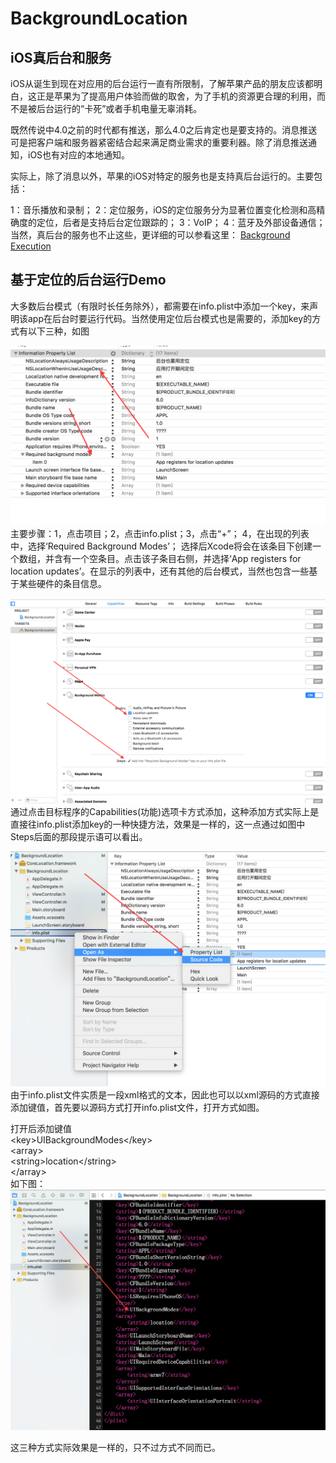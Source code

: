 # BackgroundLocation


## iOS真后台和服务

iOS从诞生到现在对应用的后台运行一直有所限制，了解苹果产品的朋友应该都明白，这正是苹果为了提高用户体验而做的取舍，为了手机的资源更合理的利用，而不是被后台运行的“卡死”或者手机电量无辜消耗。

既然传说中4.0之前的时代都有推送，那么4.0之后肯定也是要支持的。消息推送可是把客户端和服务器紧密结合起来满足商业需求的重要利器。除了消息推送通知，iOS也有对应的本地通知。

实际上，除了消息以外，苹果的iOS对特定的服务也是支持真后台运行的。主要包括：

1：音乐播放和录制；
2：定位服务，iOS的定位服务分为显著位置变化检测和高精确度的定位，后者是支持后台定位跟踪的；
3：VoIP；
4：蓝牙及外部设备通信；
当然，真后台的服务也不止这些，更详细的可以参看这里：
[Background Execution](https://developer.apple.com/library/ios/documentation/iPhone/Conceptual/iPhoneOSProgrammingGuide/BackgroundExecution/BackgroundExecution.html)




## 基于定位的后台运行Demo
大多数后台模式（有限时长任务除外），都需要在info.plist中添加一个key，来声明该app在后台时要运行代码。当然使用定位后台模式也是需要的，添加key的方式有以下三种，如图

![直接在info.plist文件里面添加](https://raw.githubusercontent.com/yz--lmy/BackgroundLocation/master/BackgroundLocation/IMG/%E5%B1%8F%E5%B9%95%E5%BF%AB%E7%85%A7%202015-10-13%20%E4%B8%8B%E5%8D%885.18.35.png)
主要步骤：1，点击项目；2，点击info.plist；3，点击“+”； 4，在出现的列表中，选择‘Required Background Modes’；
选择后Xcode将会在该条目下创建一个数组，并含有一个空条目。点击该子条目右侧，并选择‘App registers for location updates’。在显示的列表中，还有其他的后台模式，当然也包含一些基于某些硬件的条目信息。

![通过点击目标程序的Capabilities(功能)选项卡方式添加](https://raw.githubusercontent.com/yz--lmy/BackgroundLocation/master/BackgroundLocation/IMG/%E5%B1%8F%E5%B9%95%E5%BF%AB%E7%85%A7%202015-10-13%20%E4%B8%8B%E5%8D%885.18.23.png)
通过点击目标程序的Capabilities(功能)选项卡方式添加，这种添加方式实际上是直接往info.plist添加key的一种快捷方法，效果是一样的，这一点通过如图中Steps后面的那段提示语可以看出。



![把info.plist文件以xml源码的形式打开添加](https://raw.githubusercontent.com/yz--lmy/BackgroundLocation/master/BackgroundLocation/IMG/%E5%B1%8F%E5%B9%95%E5%BF%AB%E7%85%A7%202015-10-13%20%E4%B8%8B%E5%8D%885.18.54.png)
由于info.plist文件实质是一段xml格式的文本，因此也可以以xml源码的方式直接添加键值，首先要以源码方式打开info.plist文件，打开方式如图。

打开后添加键值<br>
&lt;key&gt;UIBackgroundModes&lt;/key&gt; <br>
	&lt;array&gt; <br>
		&lt;string&gt;location&lt;/string&gt; <br>
	&lt;/array&gt;<br>
如下图：
![info.plist文件xml源码](https://raw.githubusercontent.com/yz--lmy/BackgroundLocation/master/BackgroundLocation/IMG/%E5%B1%8F%E5%B9%95%E5%BF%AB%E7%85%A7%202015-10-13%20%E4%B8%8B%E5%8D%885.19.26.png)

这三种方式实际效果是一样的，只不过方式不同而已。
